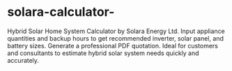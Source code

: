 # solara-calculator-
Hybrid Solar Home System Calculator by Solara Energy Ltd. Input appliance quantities and backup hours to get recommended inverter, solar panel, and battery sizes. Generate a professional PDF quotation. Ideal for customers and consultants to estimate hybrid solar system needs quickly and accurately.

